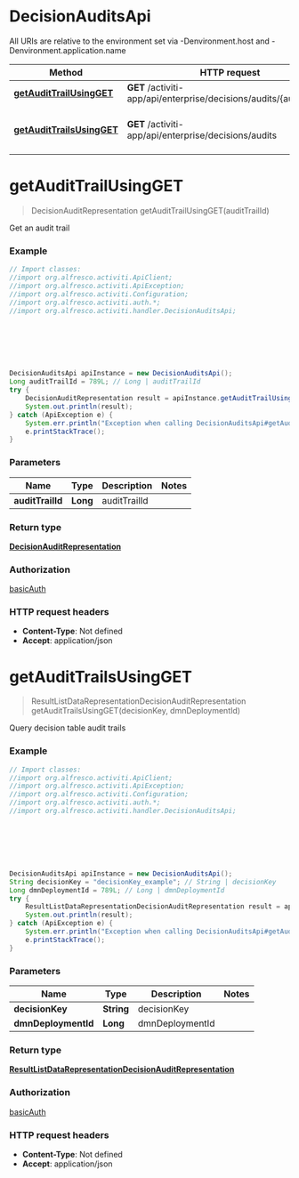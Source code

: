 # DecisionAuditsApi

All URIs are relative to the environment set via -Denvironment.host and -Denvironment.application.name

Method | HTTP request | Description
------------- | ------------- | -------------
[**getAuditTrailUsingGET**](DecisionAuditsApi.md#getAuditTrailUsingGET) | **GET** /activiti-app/api/enterprise/decisions/audits/{auditTrailId} | Get an audit trail
[**getAuditTrailsUsingGET**](DecisionAuditsApi.md#getAuditTrailsUsingGET) | **GET** /activiti-app/api/enterprise/decisions/audits | Query decision table audit trails

<a name="getAuditTrailUsingGET"></a>
# **getAuditTrailUsingGET**
> DecisionAuditRepresentation getAuditTrailUsingGET(auditTrailId)

Get an audit trail

### Example
```java
// Import classes:
//import org.alfresco.activiti.ApiClient;
//import org.alfresco.activiti.ApiException;
//import org.alfresco.activiti.Configuration;
//import org.alfresco.activiti.auth.*;
//import org.alfresco.activiti.handler.DecisionAuditsApi;







DecisionAuditsApi apiInstance = new DecisionAuditsApi();
Long auditTrailId = 789L; // Long | auditTrailId
try {
    DecisionAuditRepresentation result = apiInstance.getAuditTrailUsingGET(auditTrailId);
    System.out.println(result);
} catch (ApiException e) {
    System.err.println("Exception when calling DecisionAuditsApi#getAuditTrailUsingGET");
    e.printStackTrace();
}
```

### Parameters

Name | Type | Description  | Notes
------------- | ------------- | ------------- | -------------
 **auditTrailId** | **Long**| auditTrailId |

### Return type

[**DecisionAuditRepresentation**](DecisionAuditRepresentation.md)

### Authorization

[basicAuth](../README.md#basicAuth)

### HTTP request headers

 - **Content-Type**: Not defined
 - **Accept**: application/json

<a name="getAuditTrailsUsingGET"></a>
# **getAuditTrailsUsingGET**
> ResultListDataRepresentationDecisionAuditRepresentation getAuditTrailsUsingGET(decisionKey, dmnDeploymentId)

Query decision table audit trails

### Example
```java
// Import classes:
//import org.alfresco.activiti.ApiClient;
//import org.alfresco.activiti.ApiException;
//import org.alfresco.activiti.Configuration;
//import org.alfresco.activiti.auth.*;
//import org.alfresco.activiti.handler.DecisionAuditsApi;







DecisionAuditsApi apiInstance = new DecisionAuditsApi();
String decisionKey = "decisionKey_example"; // String | decisionKey
Long dmnDeploymentId = 789L; // Long | dmnDeploymentId
try {
    ResultListDataRepresentationDecisionAuditRepresentation result = apiInstance.getAuditTrailsUsingGET(decisionKey, dmnDeploymentId);
    System.out.println(result);
} catch (ApiException e) {
    System.err.println("Exception when calling DecisionAuditsApi#getAuditTrailsUsingGET");
    e.printStackTrace();
}
```

### Parameters

Name | Type | Description  | Notes
------------- | ------------- | ------------- | -------------
 **decisionKey** | **String**| decisionKey |
 **dmnDeploymentId** | **Long**| dmnDeploymentId |

### Return type

[**ResultListDataRepresentationDecisionAuditRepresentation**](ResultListDataRepresentationDecisionAuditRepresentation.md)

### Authorization

[basicAuth](../README.md#basicAuth)

### HTTP request headers

 - **Content-Type**: Not defined
 - **Accept**: application/json

